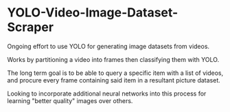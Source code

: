 # YOLO-Video-Image-Dataset-Scraper

Ongoing effort to use YOLO for generating image datasets from videos.

Works by partitioning a video into frames then classifying them with YOLO.

The long term goal is to be able to query a specific item with a list of videos, and procure every frame containing said item in a resultant picture dataset.

Looking to incorporate additional neural networks into this process for learning "better quality" images over others.
